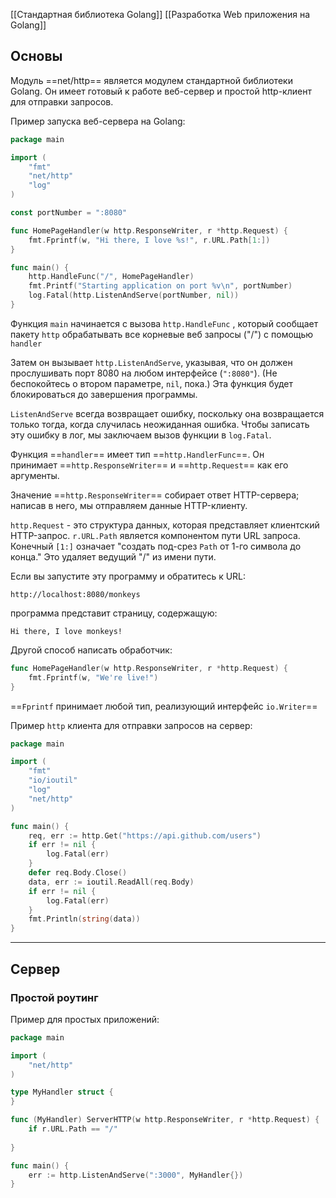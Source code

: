 [[Стандартная библиотека Golang]]
[[Разработка Web приложения на Golang]]

## Основы

Модуль ==net/http== является модулем стандартной библиотеки Golang.
Он имеет готовый к работе веб-сервер и простой http-клиент для отправки запросов.

Пример запуска веб-сервера на Golang:

```Go
package main

import (
	"fmt"
	"net/http"
	"log"
)

const portNumber = ":8080"

func HomePageHandler(w http.ResponseWriter, r *http.Request) {
	fmt.Fprintf(w, "Hi there, I love %s!", r.URL.Path[1:])
}

func main() {
	http.HandleFunc("/", HomePageHandler)
	fmt.Printf("Starting application on port %v\n", portNumber)
	log.Fatal(http.ListenAndServe(portNumber, nil))
}
```
Функция `main` начинается с вызова `http.HandleFunc` , который сообщает пакету `http` обрабатывать все корневые веб запросы ("/") с помощью `handler`

Затем он вызывает `http.ListenAndServe`, указывая, что он должен прослушивать порт 8080 на любом интерфейсе (`":8080"`). (Не беспокойтесь о втором параметре, `nil`, пока.) Эта функция будет блокироваться до завершения программы.

`ListenAndServe` всегда возвращает ошибку, поскольку она возвращается только тогда, когда случилась неожиданная ошибка. Чтобы записать эту ошибку в лог, мы заключаем вызов функции в `log.Fatal`.

Функция ==`handler`== имеет тип ==`http.HandlerFunc`==. Он принимает ==`http.ResponseWriter`== и ==`http.Request`== как его аргументы.

Значение ==`http.ResponseWriter`== собирает ответ HTTP-сервера; написав в него, мы отправляем данные HTTP-клиенту.

`http.Request` - это структура данных, которая представляет клиентский HTTP-запрос. `r.URL.Path` является компонентом пути URL запроса. Конечный `[1:]` означает "создать под-срез `Path` от 1-го символа до конца." Это удаляет ведущий "/" из имени пути.

Если вы запустите эту программу и обратитесь к URL:

```
http://localhost:8080/monkeys
```

программа представит страницу, содержащую:

```
Hi there, I love monkeys!
```

Другой способ написать обработчик:
```Go
func HomePageHandler(w http.ResponseWriter, r *http.Request) {
	fmt.Fprintf(w, "We're live!")
}
```
==`Fprintf` принимает любой тип, реализующий интерфейс `io.Writer`==

Пример `http` клиента для отправки запросов на сервер:
```Go
package main

import (
	"fmt"
	"io/ioutil"
	"log"
	"net/http"
)

func main() {
	req, err := http.Get("https://api.github.com/users")
	if err != nil {
		log.Fatal(err)
	}
	defer req.Body.Close()
	data, err := ioutil.ReadAll(req.Body)
	if err != nil {
		log.Fatal(err)
	}
	fmt.Println(string(data))
}
```

---

## Сервер

### Простой роутинг

Пример для простых приложений:
```go
package main

import (
	"net/http"
)

type MyHandler struct {
}

func (MyHandler) ServerHTTP(w http.ResponseWriter, r *http.Request) {
	if r.URL.Path == "/"
	
}

func main() {
	err := http.ListenAndServe(":3000", MyHandler{})
}

```

